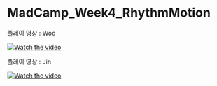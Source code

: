 # MadCamp_Week4_RhythmMotion
플레이 영상 : Woo

 



[![Watch the video](https://img.youtube.com/vi/HH7rXMHCZb0/0.jpg)](https://youtu.be/HH7rXMHCZb0)


플레이 영상 : Jin


 
[![Watch the video](https://img.youtube.com/vi/cX4z62lw3TI/0.jpg)](https://youtu.be/cX4z62lw3TI)


